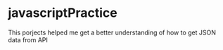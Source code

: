 # javascriptPractice

This porjects helped me get a better understanding of how to get JSON data from API
